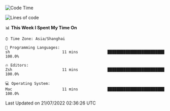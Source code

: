 <!--START_SECTION:waka-->
![Code Time](http://img.shields.io/badge/Code%20Time-747%20hrs%2032%20mins-blue)

![Lines of code](https://img.shields.io/badge/From%20Hello%20World%20I%27ve%20Written-22%20Thousand%20lines%20of%20code-blue)

📊 **This Week I Spent My Time On** 

```text
⌚︎ Time Zone: Asia/Shanghai

💬 Programming Languages: 
sh                       11 mins             █████████████████████████   100.0%

🔥 Editors: 
Zsh                      11 mins             █████████████████████████   100.0%

💻 Operating System: 
Mac                      11 mins             █████████████████████████   100.0%

```


 Last Updated on 21/07/2022 02:36:26 UTC
<!--END_SECTION:waka-->
